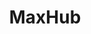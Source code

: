 ---
# Documentation: https://wowchemy.com/docs/managing-content/

title: "MaxHub"
summary: A floor-standing large screen with a system that supports touch screen interaction and is often used for meetings or presentations. ([link](https://www.maxhub.com/v5_conference_tablet_describe/))

tags:
  - Others
weight: 40
---
